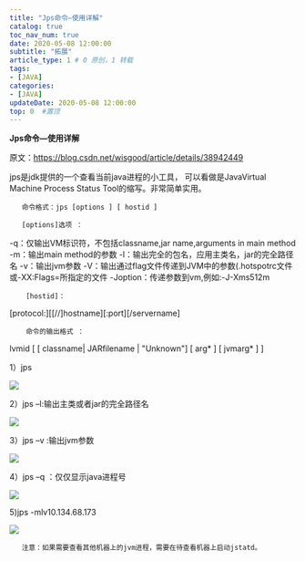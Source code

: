```yaml
---
title: "Jps命令—使用详解"
catalog: true
toc_nav_num: true
date: 2020-05-08 12:00:00
subtitle: "拓展"
article_type: 1 # 0 原创，1 转载
tags:
- [JAVA]
categories:
- [JAVA]
updateDate: 2020-05-08 12:00:00
top: 0  #置顶
---
```


**Jps命令—使用详解**

原文：https://blog.csdn.net/wisgood/article/details/38942449

 jps是jdk提供的一个查看当前java进程的小工具， 可以看做是JavaVirtual Machine Process Status Tool的缩写。非常简单实用。

       命令格式：jps [options ] [ hostid ] 
    
       [options]选项 ：
-q：仅输出VM标识符，不包括classname,jar name,arguments in main method 
-m：输出main method的参数 
-l：输出完全的包名，应用主类名，jar的完全路径名 
-v：输出jvm参数 
-V：输出通过flag文件传递到JVM中的参数(.hotspotrc文件或-XX:Flags=所指定的文件 
-Joption：传递参数到vm,例如:-J-Xms512m

        [hostid]：

[protocol:][[//]hostname][:port][/servername]

        命令的输出格式 ：
lvmid [ [ classname| JARfilename | "Unknown"] [ arg* ] [ jvmarg* ] ]

1）jps

![](https://i.loli.net/2020/06/11/6K4XEeMA3HZLTFb.png)

2）jps –l:输出主类或者jar的完全路径名

![](https://i.loli.net/2020/06/11/Jpd42S6BDq185EM.png)

3）jps –v :输出jvm参数

![](https://i.loli.net/2020/06/11/YEd812H4GDmlCNS.png)

4）jps –q ：仅仅显示java进程号

![](https://i.loli.net/2020/06/11/4UmLBtcKxyJp7ra.png)

5)jps -mlv10.134.68.173

![](https://i.loli.net/2020/06/11/zvRTtiWUxps51S6.png)

       注意：如果需要查看其他机器上的jvm进程，需要在待查看机器上启动jstatd。